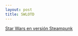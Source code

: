 ```yaml
---
layout: post
title: SWLOTD
---
```


[Star Wars en versión Steampunk](http://www.sillof.com/C-Steampunk-SW.htm)
